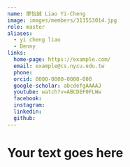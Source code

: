 ```yaml
---
name: 廖怡誠 Liao Yi-Cheng
image: images/members/313553014.jpg 
role: master
aliases:
  - yi cheng liao
  - Denny
links:
  home-page: https://example.com/
  email: example@cs.nycu.edu.tw
  phone: 
  orcid: 0000-0000-0000-000
  google-scholar: abcdefgAAAAJ
  youtube: watch?v=ABCDEF0FLWw
  facebook:
  instagram:
  linkedin:
  github:
---
```

# Your text goes here
